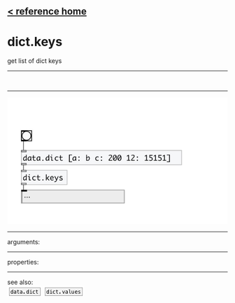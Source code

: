 [< reference home](index.html)
---

# dict.keys


get list of dict keys

---

<br>


---


![example](examples/dict.keys-example.jpg)

---
arguments:


---
properties:


---
see also:<br>
[![data.dict](img/object_data.dict.png)](data.dict.html)
[![dict.values](img/object_dict.values.png)](dict.values.html)
